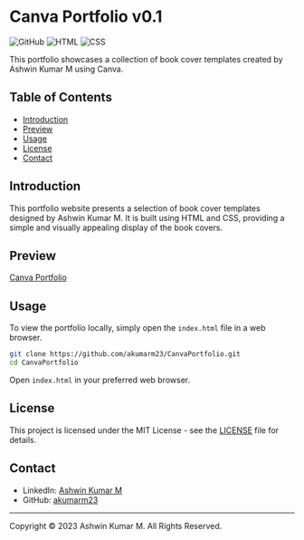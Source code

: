 # Canva Portfolio v0.1

![GitHub](https://img.shields.io/github/license/akumarm23/CanvaPortfolio)
![HTML](https://img.shields.io/badge/HTML-v5.0-orange)
![CSS](https://img.shields.io/badge/CSS-v3.0-blue)

This portfolio showcases a collection of book cover templates created by Ashwin Kumar M using Canva.

## Table of Contents

- [Introduction](#introduction)
- [Preview](#preview)
- [Usage](#usage)
- [License](#license)
- [Contact](#contact)

## Introduction

This portfolio website presents a selection of book cover templates designed by Ashwin Kumar M. It is built using HTML and CSS, providing a simple and visually appealing display of the book covers.

## Preview

[Canva Portfolio](https://akumarm23.github.io/CanvaPortfolio/)

## Usage

To view the portfolio locally, simply open the `index.html` file in a web browser.

```bash
git clone https://github.com/akumarm23/CanvaPortfolio.git
cd CanvaPortfolio
```

Open `index.html` in your preferred web browser.

## License

This project is licensed under the MIT License - see the [LICENSE](LICENSE) file for details.

## Contact

- LinkedIn: [Ashwin Kumar M](https://www.linkedin.com/in/akumarm2023/)
- GitHub: [akumarm23](https://github.com/akumarm23)

---

Copyright © 2023 Ashwin Kumar M. All Rights Reserved.

